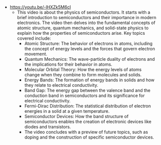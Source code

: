 - https://youtu.be/-lHXZk5M6cI
	- This video is about the physics of semiconductors. It starts with a brief introduction to semiconductors and their importance in modern electronics. The video then delves into the fundamental concepts of atomic structure, quantum mechanics, and solid-state physics to explain how the properties of semiconductors arise. Key topics covered include:
		- Atomic Structure: The behavior of electrons in atoms, including the concept of energy levels and the forces that govern electron movement.
		- Quantum Mechanics: The wave-particle duality of electrons and the implications for their behavior in atoms.
		- Molecular Orbital Theory: How the energy levels of atoms change when they combine to form molecules and solids.
		- Energy Bands: The formation of energy bands in solids and how they relate to electrical conductivity.
		- Band Gap: The energy gap between the valence band and the conduction band in semiconductors and its significance for electrical conductivity.
		- Fermi-Dirac Distribution: The statistical distribution of electron energies in a solid at a given temperature.
		- Semiconductor Devices: How the band structure of semiconductors enables the creation of electronic devices like diodes and transistors.
		- The video concludes with a preview of future topics, such as doping and the construction of specific semiconductor devices.